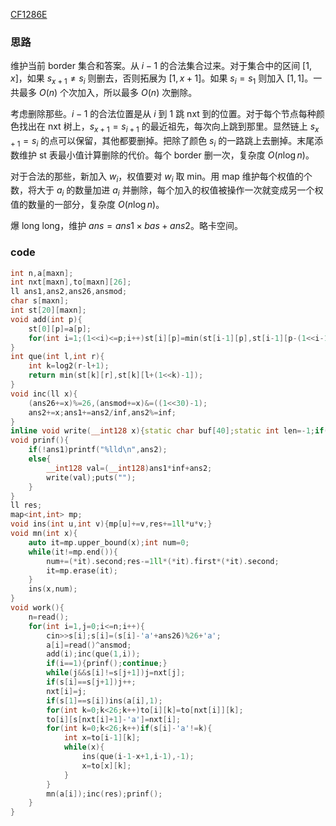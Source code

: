 [CF1286E](https://www.luogu.com.cn/problem/CF1286E)

### 思路

维护当前 border 集合和答案。从 $i-1$ 的合法集合过来。对于集合中的区间 $[1,x]$，如果 $s_{x+1}\ne s_i$ 则删去，否则拓展为 $[1,x+1]$。如果 $s_i=s_1$ 则加入 $[1,1]$。一共最多 $O(n)$ 个次加入，所以最多 $O(n)$ 次删除。

考虑删除那些。$i-1$ 的合法位置是从 $i$ 到 $1$ 跳 nxt 到的位置。对于每个节点每种颜色找出在 nxt 树上，$s_{x+1}=s_{i+1}$ 的最近祖先，每次向上跳到那里。显然链上 $s_{x+1}=s_i$ 的点可以保留，其他都要删掉。把除了颜色 $s_i$ 的一路跳上去删掉。末尾添数维护 st 表最小值计算删除的代价。每个 border 删一次，复杂度 $O(n\log n)$。

对于合法的那些，新加入 $w_i$，权值要对 $w_i$ 取 min。用 map 维护每个权值的个数，将大于 $a_i$ 的数量加进 $a_i$ 并删除，每个加入的权值被操作一次就变成另一个权值的数量的一部分，复杂度 $O(n\log n)$。

爆 long long，维护 $ans=ans1\times bas+ans2$。略卡空间。

### code

```cpp
int n,a[maxn];
int nxt[maxn],to[maxn][26];
ll ans1,ans2,ans26,ansmod;
char s[maxn];
int st[20][maxn];
void add(int p){
	st[0][p]=a[p];
	for(int i=1;(1<<i)<=p;i++)st[i][p]=min(st[i-1][p],st[i-1][p-(1<<i-1)]);
}
int que(int l,int r){
	int k=log2(r-l+1);
	return min(st[k][r],st[k][l+(1<<k)-1]);
}
void inc(ll x){
	(ans26+=x)%=26,(ansmod+=x)&=((1<<30)-1);
	ans2+=x;ans1+=ans2/inf,ans2%=inf;
}
inline void write(__int128 x){static char buf[40];static int len=-1;if(x<0)putchar('-'),x=-x;do buf[++len]=x%10,x/=10;while(x);while(len>=0)putchar(buf[len--]+48);}
void prinf(){
	if(!ans1)printf("%lld\n",ans2);
	else{
		__int128 val=(__int128)ans1*inf+ans2;
		write(val);puts("");
	}
}
ll res;
map<int,int> mp;
void ins(int u,int v){mp[u]+=v,res+=1ll*u*v;}
void mn(int x){
	auto it=mp.upper_bound(x);int num=0;
	while(it!=mp.end()){
		num+=(*it).second;res-=1ll*(*it).first*(*it).second;
		it=mp.erase(it);
	}
	ins(x,num);
}
void work(){
	n=read();
	for(int i=1,j=0;i<=n;i++){
		cin>>s[i];s[i]=(s[i]-'a'+ans26)%26+'a';
		a[i]=read()^ansmod;
		add(i);inc(que(1,i));
		if(i==1){prinf();continue;}
		while(j&&s[i]!=s[j+1])j=nxt[j];
		if(s[i]==s[j+1])j++;
		nxt[i]=j;
		if(s[1]==s[i])ins(a[i],1);
		for(int k=0;k<26;k++)to[i][k]=to[nxt[i]][k];
		to[i][s[nxt[i]+1]-'a']=nxt[i];
		for(int k=0;k<26;k++)if(s[i]-'a'!=k){
			int x=to[i-1][k];
			while(x){
				ins(que(i-1-x+1,i-1),-1);
				x=to[x][k];
			}
		}
		mn(a[i]);inc(res);prinf();
	}
}
```